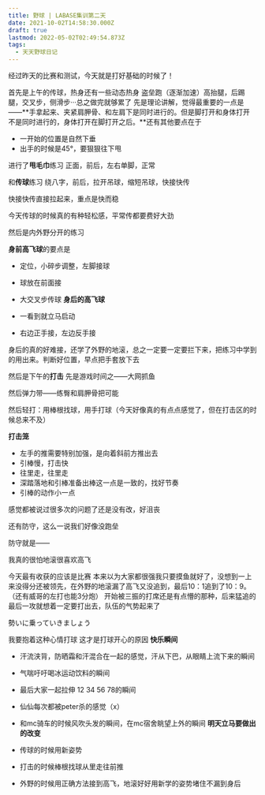 ```yaml
---
title: 野球 | LABASE集训第二天
date: 2021-10-02T14:58:30.000Z
draft: true
lastmod: 2022-05-02T02:49:54.873Z
tags:
  - 天天野球日记
---
```

经过昨天的比赛和测试，今天就是打好基础的时候了！

首先是上午的传球，热身还有一些动态热身
盗垒跑（逐渐加速）高抬腿，后踢腿，交叉步，侧滑步···总之做完就够累了
先是理论讲解，觉得最重要的一点是——**手拿起来、夹紧肩胛骨、和左肩下是同时进行的。但是脚打开和身体打开不是同时进行的，身体打开在脚打开之后。**还有其他要点在于

- 一开始的位置是自然下垂
- 出手的时候是45°，要狠狠往下甩

进行了**甩毛巾**练习
正面，前后，左右单脚，正常

和**传球**练习
绕八字，前后，拉开吊球，缩短吊球，快接快传

快接快传直接拉起来，重点是快而稳

今天传球的时候真的有种轻松感，平常传都要费好大劲

然后是内外野分开的练习

**身前高飞球**的要点是

- 定位，小碎步调整，左脚接球
- 球放在前面接
- 大交叉步传球
**身后的高飞球**

- 一看到就立马启动
- 右边正手接，左边反手接

身后的真的好难接，还学了外野的地滚，总之一定要一定要拦下来，把练习中学到的用出来。判断好位置，早点把手套放下去

然后是下午的**打击**
先是游戏时间之——大网抓鱼

然后弹力带——练臀和肩胛骨把可能

然后轻打：用棒根找球，用手打球（今天好像真的有点点感觉了，但在打击区的时候总来不及）

**打击笼**

- 左手的推需要特别加强，是向着斜前方推出去
- 引棒慢，打击快
- 往里走，往里走
- 深踏落地和引棒准备出棒这一点是一致的，找好节奏
- 引棒的动作小一点

感觉都被说过很多次的问题了还是没有改，好沮丧

还有防守，这么一说我们好像没跑垒

防守就是——

我真的很怕地滚很喜欢高飞

今天最有收获的应该是比赛
本来以为大家都很强我只要摸鱼就好了，没想到一上来没得分还被领先，在外野的地滚漏了高飞又没追到，最后10：1追到了10：9。（还有威哥的左打也能3分炮）
开始被三振的打席还是有点懵的那种，后来猛追的最后一攻就想着一定要打出去，队伍的气势起来了

勢いに乗っていきましょう

我要抱着这种心情打球
这才是打球开心的原因
**快乐瞬间**

- 汗流浃背，防晒霜和汗混合在一起的感觉，汗从下巴，从眼睛上流下来的瞬间
- 气喘吁吁喝冰运动饮料的瞬间
- 最后大家一起拉伸 12 34 56 78的瞬间
- 仙仙每次都被peter杀的感觉（x）
- 和mc骑车的时候风吹头发的瞬间，在mc宿舍眺望上外的瞬间
**明天立马要做出的改变**

- 传球的时候用新姿势
- 打击的时候棒根找球从里走往前推
- 外野的时候用正确方法接到高飞，地滚好好用新学的姿势堵住不漏到身后